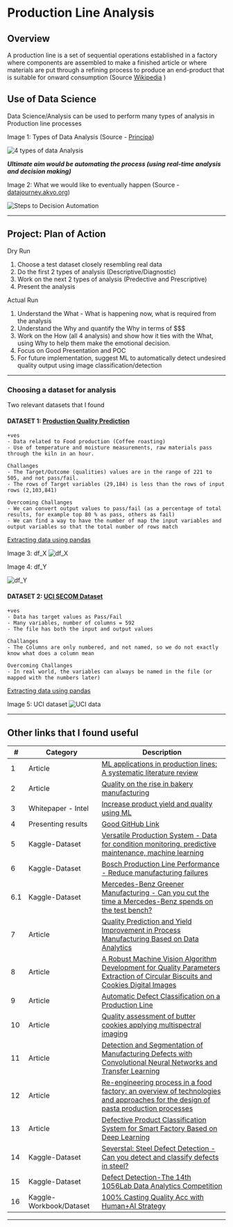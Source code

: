 # Production Line Analysis 

## Overview
A production line is a set of sequential operations established in a factory where components are assembled to make a finished article or where materials are put through a refining process to produce an end-product that is suitable for onward consumption (Source [Wikipedia](https://en.wikipedia.org/wiki/Production_line) )

## Use of Data Science  
Data Science/Analysis can be used to perform many types of analysis in Production line processes

Image 1: Types of Data Analysis (Source - [Principa](www.principa.co.za))

![4 types of data Analysis](resources/images/image1.png)

***Ultimate aim would be automating the process (using real-time analysis and decision making)***

Image 2: What we would like to eventually happen (Source - [datajourney.akvo.org](https://datajourney.akvo.org/blog/the-four-types-of-data-analysis))

![Steps to Decision Automation](resources/images/image2.png)

---
## Project: Plan of Action

Dry Run 
1. Choose a test dataset closely resembling real data
2. Do the first 2 types of analysis (Descriptive/Diagnostic)
3. Work on the next 2 types of analysis (Predective and Prescriptive)
4. Present the analysis

Actual Run
1. Understand the What - What is happening now, what is required from the analysis 
2. Understand the Why and quantify the Why in terms of $$$
3. Work on the How (all 4 analysis) and show how it ties with the What, using Why to help them make the emotional decision.
4. Focus on Good Presentation and POC
5. For future implementation, suggest ML to automatically detect undesired quality output using image classification/detection

---

### Choosing a dataset for analysis
Two relevant datasets that I found
#### DATASET 1: [Production Quality Prediction](https://www.kaggle.com/alexkaggle95/production-quality-prediction-mae-6-954)

    +ves
    - Data related to Food production (Coffee roasting)
    - Use of temperature and moisture measurements, raw materials pass through the kiln in an hour.

    Challanges
    - The Target/Outcome (qualities) values are in the range of 221 to 505, and not pass/fail.
    - The rows of Target variables (29,184) is less than the rows of input rows (2,103,841)

    Overcoming Challanges
    - We can convert output values to pass/fail (as a percentage of total results, for example top 80 % as pass, others as fail)
    - We can find a way to have the number of map the input variables and output variables so that the total number of rows match
[Extracting data using pandas](https://github.com/Govind-Patwal/production_line_analysis/blob/main/code/Production_Quality_Prediction.ipynb)

Image 3: df_X
![df_X](resources/images/Production_df_X.png)

Image 4: df_Y

![df_Y](resources/images/Production_df_Y.png)


#### DATASET 2: [UCI SECOM Dataset](https://www.kaggle.com/paresh2047/uci-semcom)
    +ves
    - Data has target values as Pass/Fail
    - Many variables, number of columns = 592 
    - The file has both the input and output values

    Challanges
    - The Columns are only numbered, and not named, so we do not exactly know what does a column mean 

    Overcoming Challanges
    - In real world, the variables can always be named in the file (or mapped with the numbers later)

[Extracting data using pandas](https://github.com/Govind-Patwal/production_line_analysis/blob/main/code/UCI_SECOM_Dataset.ipynb)

Image 5: UCI dataset
![UCI data](resources/images/UCI.png)

---

## Other links that I found useful

| # | Category | Description |
| --- | --- | --- | 
| 1 | Article | [ML applications in production lines: A systematic literature review](https://www.sciencedirect.com/science/article/pii/S036083522030485X)  |
| 2 | Article | [Quality on the rise in bakery manufacturing](https://www.winspc.com/wp-content/uploads/2018/06/Quality-on-the-Rise-in-Bakery-Manufacturing.pdf) |
| 3 | Whitepaper - Intel | [Increase product yield and quality using ML](https://www.intel.com/content/dam/www/public/us/en/documents/white-papers/increase-product-yield-and-quality-with-machine-learning-paper.pdf) | 
| 4 | Presenting results | [Good GitHub Link](https://github.com/liamculligan/bosch-production-line-performance) | 
| 5 | Kaggle-Dataset | [Versatile Production System - Data for condition monitoring, predictive maintenance, machine learning](https://www.kaggle.com/inIT-OWL/versatileproductionsystem) | 
| 6 | Kaggle-Dataset | [Bosch Production Line Performance - Reduce manufacturing failures](https://www.kaggle.com/c/bosch-production-line-performance/overview) | 
| 6.1 | Kaggle-Dataset | [Mercedes-Benz Greener Manufacturing - Can you cut the time a Mercedes-Benz spends on the test bench?](https://www.kaggle.com/c/mercedes-benz-greener-manufacturing) |
| 7 | Article | [Quality Prediction and Yield Improvement in Process Manufacturing Based on Data Analytics](https://www.mdpi.com/2227-9717/8/9/1068/htm) | 
| 8 | Article | [A Robust Machine Vision Algorithm Development for Quality Parameters Extraction of Circular Biscuits and Cookies Digital Images](https://www.hindawi.com/journals/jfp/2014/376360/) | 
| 9 | Article | [Automatic Defect Classification on a Production Line](https://link.springer.com/article/10.1007/s40903-015-0018-5) |
| 10 | Article | [Quality assessment of butter cookies applying multispectral imaging](https://www.researchgate.net/publication/262113380_Quality_assessment_of_butter_cookies_applying_multispectral_imaging) | 
| 11 | Article | [Detection and Segmentation of Manufacturing Defects with Convolutional Neural Networks and Transfer Learning](https://www.ncbi.nlm.nih.gov/pmc/articles/PMC6512995/) | 
| 12 | Article | [Re-engineering process in a food factory: an overview of technologies and approaches for the design of pasta production processes](https://www.tandfonline.com/doi/full/10.1080/21693277.2020.1749180) | )
| 13 | Article | [Defective Product Classification System for Smart Factory Based on Deep Learning](https://www.mdpi.com/2079-9292/10/7/826/htm) | 
| 14 | Kaggle-Dataset | [Severstal: Steel Defect Detection - Can you detect and classify defects in steel?](https://www.kaggle.com/c/severstal-steel-defect-detection/data) |
| 15 | Kaggle-Dataset | [Defect Detection-The 14th 1056Lab Data Analytics Competition](https://www.kaggle.com/c/1056lab-defect-detection/data) |
| 16 | Kaggle-Workbook/Dataset | [100% Casting Quality Acc with Human+AI Strategy](https://www.kaggle.com/afrniomelo/100-casting-quality-acc-with-human-ai-strategy) |

---